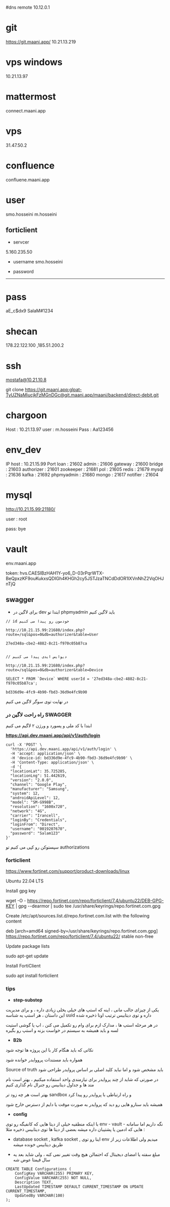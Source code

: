 #dns remote
10.12.0.1

# git 
https://git.maani.app/
10.21.13.219

# vps windows
10.21.13.97

# mattermost
connect.maani.app

# vps
31.47.50.2

#  confluence
confluene.maani.app

# user
smo.hosseini
m.hosseini

## forticlient

+ servcer
  
5.160.235.50

+ username
smo.hosseini

+ password

***********

# pass
aE_c$dx9
SalaM#1234
 
# shecan
178.22.122.100 ,185.51.200.2

# ssh
mostafa@10.21.10.8


git clone https://git.maani.app:glpat-TyUZNaMiucjkFzMGnDGc@git.maani.app/maani/backend/direct-debit.git

# chargoon

Host : 10.21.13.97
user : m.hosseini
Pass : Aa123456

# env_dev

IP host : 10.21.15.99
Port
loan : 21602
admin : 21606
gateway : 21600
bridge : 21603
authorizer : 21601
zookeeper : 21681
pol : 21605
redis : 21679
mysql : 21636
kafka : 21692
phpmyadmin : 21680
mongo : 21617
notifier : 21604

# mysql

http://10.21.15.99:21180/

user : root

pass: bye

# vault
env.maani.app

token: hvs.CAESIBzHAH1Y-yo6_D-03rPqrWTX-BeQpxzKF9ouKukxsQDIGh4KHGh2cy5JSTJzaTNCdDdOR1lXVnNhZ2VqOHJnTjQ




## swagger

+ برای لاگین در dev  ابتدا تو phpmyadmin باید لاگین کنیم

```
// id خودمون رو پیدا می کنیم

http://10.21.15.99:21680/index.php?route=/sql&pos=0&db=authorizer&table=User

27ed348a-cbe2-4882-8c21-f970c05b87ca


// دیوایس ایدی پیدا می کنیم

http://10.21.15.99:21680/index.php?route=/sql&pos=0&db=authorizer&table=Device

SELECT * FROM `Device` WHERE userId = '27ed348a-cbe2-4882-8c21-f970c05b87ca';

bd336d9e-4fc9-4b90-fbd3-36d9e4fc9b90

```

در نهایت توی سوگر لاگین می کنیم

### راه راحت لاگین در SWAGGER

ابتدا با کد ملی و پسورد و ورژن ۲ لاگیم می کنیم

**https://api.dev.maani.app/api/v1/auth/login**

```
curl -X 'POST' \
  'https://api.dev.maani.app/api/v1/auth/login' \
  -H 'accept: application/json' \
  -H 'device-id: bd336d9e-4fc9-4b90-fbd3-36d9e4fc9b90' \
  -H 'Content-Type: application/json' \
  -d '{
  "locationLat": 35.725285,
  "locationLng": 51.442619,
  "version": "2.0.0",
  "channel": "Google Play",
  "manufacturer": "Samsung",
  "system": 12,
  "androidApiLevel": 12,
  "model": "SM-G998B",
  "resolution": "1600x720",
  "network": "4G",
  "carrier": "Irancell",
  "loginBy": "Credentials",
  "loginFrom": "Direct",
  "username": "0019207670",
  "password": "Salam123"
}'
```
سپستوکن رو کپی می کنیم تو authorizations

### forticlient

https://www.fortinet.com/support/product-downloads/linux

Ubuntu 22.04 LTS

Install gpg key

wget -O - https://repo.fortinet.com/repo/forticlient/7.4/ubuntu22/DEB-GPG-KEY | gpg --dearmor | sudo tee /usr/share/keyrings/repo.fortinet.com.gpg

Create /etc/apt/sources.list.d/repo.fortinet.com.list with the following content

deb [arch=amd64 signed-by=/usr/share/keyrings/repo.fortinet.com.gpg] https://repo.fortinet.com/repo/forticlient/7.4/ubuntu22/ stable non-free

Update package lists

sudo apt-get update

Install FortiClient

sudo apt install forticlient
 


### tips

+ **step-substep**

یکی از چیزای جالب مانی ، اینه که استپ های خیلی یخلی زیادی داره ،  و برای مدیریت این داستان  ، هر استپ یه شناسه uuid  داره و توی دیتابیس ترتیب اونا ذخیره شده

در هر مرحله استپ ها ، مدارک ازم برای وام رو تکمیل می کنن ، اپ یا گوشی استیت لسه و باید همیشه به سیستم در خواست بزنه و استپ رو بگیره 



+ **B2b**

نکاتی که باید هنگام کار با این پروژه ها توجه شود

همواره باید مستندات پرووایدر خوانده شود 

Source of truth باید مشخص شود و اما نباید کلید اصلی بر اساس پروایدر طراحی شود 

در صورتی که شاید از چند پروایدر برای نیازمندی واحد استفاده میکنیم ، بهتر است نام متد ها و جداول دیتابیس رو جنرال نام گذاری کنیم

بهتر است هر چه زود تر sandbox  و راه ارتباطی با پروایدر رو پیدا کرد

همیشه باید سنارو هایی رو دید که پروایدر به صورت موقت یا دایم از دسترس خارج شود
+ **config**

با اینکه منطقیه خیلی از دیتا هایی که کانفیگه رو توی env - vault - نگه داریم اما سامانه هایی که ادمین یا پشتیبان داره میشه بعضی از دیتا ها توی دیتابیس ذخیره مثلا : 

+ database socket , kafka socket , اینا رو توی env  میدیم ولی اطلاعات زیر از طریق دیتابیس خونده میشه

+ مبلغ سفته یا امضای دیجیتال که احتمالن هیچ وقت تغییر نمی کنه ، ولی شاید بعد یه سال قیمتا عوض شه

```
CREATE TABLE Configurations (  
    ConfigKey VARCHAR(255) PRIMARY KEY,  
    ConfigValue VARCHAR(255) NOT NULL,  
    Description TEXT,  
    LastUpdated TIMESTAMP DEFAULT CURRENT_TIMESTAMP ON UPDATE CURRENT_TIMESTAMP,  
    UpdatedBy VARCHAR(100)  
);  
```
